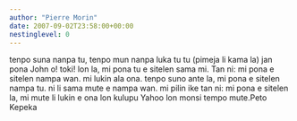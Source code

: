 ```yaml
---
author: "Pierre Morin"
date: 2007-09-02T23:58:00+00:00
nestinglevel: 0
---
```

tenpo suna nanpa tu, tenpo mun nanpa luka tu tu (pimeja li kama la) jan pona John o! toki! lon la, mi pona tu e sitelen sama mi. Tan ni: mi pona e sitelen nampa wan. mi lukin ala ona. tenpo suno ante la, mi pona e sitelen nampa tu. ni li sama mute e nampa wan. mi pilin ike tan ni: mi pona e sitelen la, mi mute li lukin e ona lon kulupu Yahoo lon monsi tempo mute.Peto Kepeka